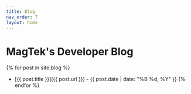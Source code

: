 ```yaml
---
title: Blog
nav_order: 7
layout: home
---
```


# MagTek's Developer Blog

{% for post in site.blog %}
- [{{ post.title }}]({{ post.url }}) - {{ post.date | date: "%B %d, %Y" }}
{% endfor %}
